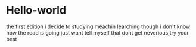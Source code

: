 # Hello-world
the first edition
i decide to studying meachin learching 
though i don't know how the road is going 
just want tell myself that dont get neverious,try your best

